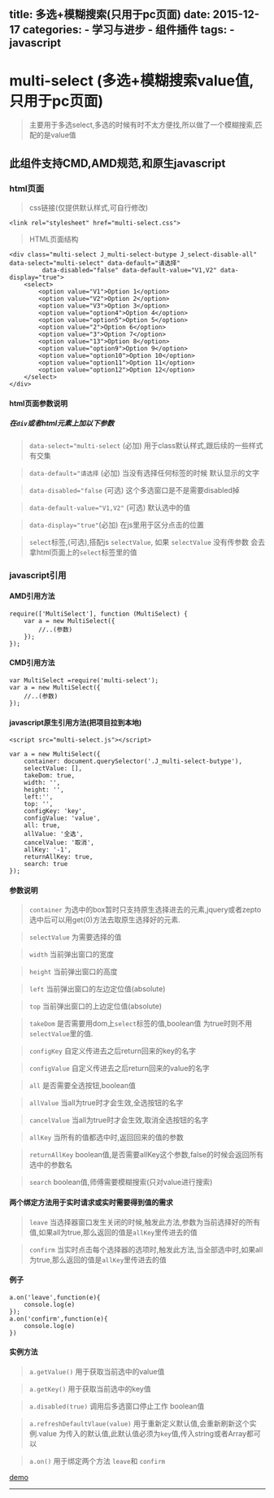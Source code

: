 title: 多选+模糊搜索(只用于pc页面)
date: 2015-12-17
categories:
    - 学习与进步
    - 组件插件
tags:
	- javascript
---

# multi-select (多选+模糊搜索value值,只用于pc页面)

> 主要用于多选select,多选的时候有时不太方便找,所以做了一个模糊搜索,匹配的是value值

## 此组件支持CMD,AMD规范,和原生javascript

### html页面

> css链接(仅提供默认样式,可自行修改)
```
<link rel="stylesheet" href="multi-select.css">
```
<!--more-->

> HTML页面结构
```
<div class="multi-select J_multi-select-butype J_select-disable-all" data-select="multi-select" data-default="请选择"
         data-disabled="false" data-default-value="V1,V2" data-display="true">
    <select>
        <option value="V1">Option 1</option>
        <option value="V2">Option 2</option>
        <option value="V3">Option 3</option>
        <option value="option4">Option 4</option>
        <option value="option5">Option 5</option>
        <option value="2">Option 6</option>
        <option value="3">Option 7</option>
        <option value="13">Option 8</option>
        <option value="option9">Option 9</option>
        <option value="option10">Option 10</option>
        <option value="option11">Option 11</option>
        <option value="option12">Option 12</option>
    </select>
</div>
```

#### html页面参数说明

##### 在`div`或者html元素上加以下参数

> `data-select="multi-select` (必加) 用于class默认样式,跟后续的一些样式有交集

> `data-default="请选择` (必加) 当没有选择任何标签的时候 默认显示的文字

> `data-disabled="false` (可选) 这个多选窗口是不是需要disabled掉

> `data-default-value="V1,V2"` (可选) 默认选中的值

> `data-display="true"`(必加) 在js里用于区分点击的位置

> `select`标签,(可选),搭配js `selectValue`, 如果 `selectValue` 没有传参数 会去拿html页面上的`select`标签里的值

### javascript引用

#### AMD引用方法
```
require(['MultiSelect'], function (MultiSelect) {
    var a = new MultiSelect({
        //..(参数)
    });
});
```
#### CMD引用方法
```
var MultiSelect =require('multi-select');
var a = new MultiSelect({
    //..(参数)
});

```
#### javascript原生引用方法(把项目拉到本地)
```
<script src="multi-select.js"></script>
```
```
var a = new MultiSelect({
    container: document.querySelector('.J_multi-select-butype'),
    selectValue: [],
    takeDom: true,
    width: '',
    height: '',
    left:'',
    top: '',
    configKey: 'key',
    configValue: 'value',
    all: true,
    allValue: '全选',
    cancelValue: '取消',
    allKey: '-1',
    returnAllKey: true,
    search: true
});
```

#### 参数说明

> `container` 为选中的box暂时只支持原生选择进去的元素,jquery或者zepto选中后可以用get(0)方法去取原生选择好的元素.

> `selectValue` 为需要选择的值

> `width` 当前弹出窗口的宽度

> `height` 当前弹出窗口的高度

> `left` 当前弹出窗口的左边定位值(absolute)

> `top` 当前弹出窗口的上边定位值(absolute)

> `takeDom` 是否需要用dom上`select`标签的值,boolean值 为true时则不用`selectValue`里的值.

> `configKey` 自定义传进去之后return回来的key的名字

> `configValue` 自定义传进去之后return回来的value的名字

> `all` 是否需要全选按钮,boolean值

> `allValue` 当all为true时才会生效,全选按钮的名字

> `cancelValue` 当all为true时才会生效,取消全选按钮的名字

> `allKey` 当所有的值都选中时,返回回来的值的参数

> `returnAllKey` boolean值,是否需要allKey这个参数,false的时候会返回所有选中的参数名

> `search` boolean值,师傅需要模糊搜索(只对value进行搜索)

#### 两个绑定方法用于实时请求或实时需要得到值的需求

> `leave` 当选择器窗口发生关闭的时候,触发此方法,参数为当前选择好的所有值,如果all为true,那么返回的值是`allKey`里传进去的值

> `confirm` 当实时点击每个选择器的选项时,触发此方法,当全部选中时,如果all为true,那么返回的值是`allKey`里传进去的值

#### 例子

```
a.on('leave',function(e){
    console.log(e)
});
a.on('confirm',function(e){
    console.log(e)
})
```

#### 实例方法

> `a.getValue()` 用于获取当前选中的value值

> `a.getKey()` 用于获取当前选中的key值

> `a.disabled(true)` 调用后多选窗口停止工作 boolean值

> `a.refreshDefaultVlaue(value)` 用于重新定义默认值,会重新刷新这个实例.value 为传入的默认值,此默认值必须为`key`值,传入string或者Array都可以

> `a.on()` 用于绑定两个方法 `leave`和 `confirm`


[demo](http://wuchenglong.com/demo/multi-select/)

****